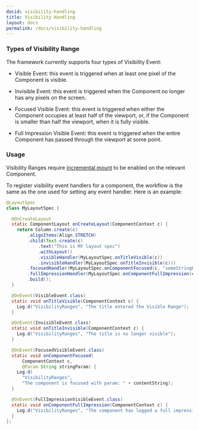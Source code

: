 ```yaml
---
docid: visibility-handling
title: Visibility Handling
layout: docs
permalink: /docs/visibility-handling
---
```


### Types of Visibility Range ###

The framework currently supports four types of Visibility Event:

- Visible Event: this event is triggered when at least one pixel of the Component is visible.

- Invisible Event: this event is triggered when the Component no longer has any pixels on the screen.

- Focused Visible Event: this event is triggered when either the Component occupies at least half of the viewport, or, if the Component is smaller than half the viewport, when it is fully visible.

- Full Impression Visible Event: this event is triggered when the entire Component has passed through the viewport at some point.

### Usage ###

Visibility Ranges require [incremental mount](/docs/inc-mount) to be enabled on the relevant Component.

To register visibility event handlers for a component, the workflow is the same as the one used for setting any event handler. Here is an example:

```java
@LayoutSpec
class MyLayoutSpec {

  @OnCreateLayout
  static ComponentLayout onCreateLayout(ComponentContext c) {
    return Column.create(c)
        .alignItems(Align.STRETCH)
        .child(Text.create(c)
            .text("This is MY layout spec")
            .withLayout()
            .visibleHandler(MyLayoutSpec.onTitleVisible(c))
            .invisibleHandler(MyLayoutSpec.onTitleInvisible(c)))
        .focusedHandler(MyLayoutSpec.onComponentFocused(c, "someStringParam"))
        .fullImpressionHandler(MyLayoutSpec.onComponentFullImpression(c)))
        .build();
  }

  @OnEvent(VisibleEvent.class)
  static void onTitleVisible(ComponentContext c) {
    Log.d("VisibilityRanges", "The title entered the Visible Range");
  }

  @OnEvent(InvisibleEvent.class)
  static void onTitleInvisible(ComponentContext c) {
    Log.d("VisibilityRanges", "The title is no longer visible");
  }

  @OnEvent(FocusedVisibleEvent.class)
  static void onComponentFocused(
      ComponentContext c,
      @Param String stringParam) {
    Log.d(
      "VisibilityRanges",
      "The component is focused with param: " + contentString);
  }

  @OnEvent(FullImpressionVisibleEvent.class)
  static void onComponentFullImpression(ComponentContext c) {
    Log.d("VisibilityRanges", "The component has logged a full impression");
  }
};
```
